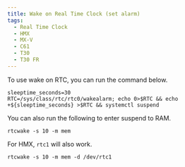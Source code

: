 ```yaml
---
title: Wake on Real Time Clock (set alarm)
tags:
  - Real Time Clock
  - HMX
  - MX-V
  - C61
  - T30
  - T30 FR
---
```


To use wake on RTC, you can run the command below.

```
sleeptime_seconds=30
RTC=/sys/class/rtc/rtc0/wakealarm; echo 0>$RTC && echo +${sleeptime_seconds} >$RTC && systemctl suspend
```
You can also run the following to enter suspend to RAM.
```
rtcwake -s 10 -m mem
```
For HMX, `rtc1` will also work.

```
rtcwake -s 10 -m mem -d /dev/rtc1
```
